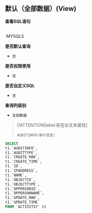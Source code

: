## 默认（全部数据）(View) <!-- {docsify-ignore-all} -->



<p class="panel-title"><b>查看SQL语句</b></p>
<br>

<el-row>
&nbsp;<el-tag @click="MYSQL5 = true">MYSQL5</el-tag>
</el-row>

<br>
<p class="panel-title"><b>是否默认查询</b></p>

* `否`

<p class="panel-title"><b>是否权限使用</b></p>

* `否`

<p class="panel-title"><b>是否自定义SQL</b></p>

* `否`

<p class="panel-title"><b>查询列级别</b></p>

* `全部数据`

> [!ATTENTION|label:存在长文本属性]
>
> `AUDITINFO(审计信息)`






<el-dialog v-model="MYSQL5" title="MYSQL5">

```sql
SELECT
t1.`AUDITINFO`,
t1.`AUDITTYPE`,
t1.`CREATE_MAN`,
t1.`CREATE_TIME`,
t1.`ID`,
t1.`IPADDRESS`,
t1.`NAME`,
t1.`OBJECTID`,
t1.`OBJECTTYPE`,
t1.`OPPERSONID`,
t1.`OPPERSONNAME`,
t1.`UPDATE_MAN`,
t1.`UPDATE_TIME`
FROM `ACTIVITIY` t1 


```

</el-dialog>

<script>
 const { createApp } = Vue
  createApp({
    data() {
      return {
                MYSQL5 : false
        
      }
    },
    methods: {
    }
  }).use(ElementPlus).mount('#app')
</script>
